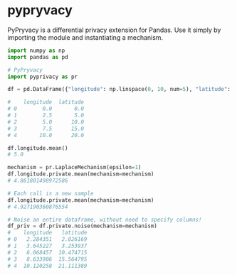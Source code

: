 # pypryvacy

PyPryvacy is a differential privacy extension for Pandas. Use it simply by importing the module and instantiating a mechanism.

```python
import numpy as np
import pandas as pd

# PyPryvacy
import pyprivacy as pr

df = pd.DataFrame({"longitude": np.linspace(0, 10, num=5), "latitude": np.linspace(0, 20, num=5)})

#    longitude  latitude
# 0        0.0       0.0
# 1        2.5       5.0
# 2        5.0      10.0
# 3        7.5      15.0
# 4       10.0      20.0

df.longitude.mean()
# 5.0

mechanism = pr.LaplaceMechanism(epsilon=1)
df.longitude.private.mean(mechanism=mechanism)
# 4.861801498972586

# Each call is a new sample
df.longitude.private.mean(mechanism=mechanism)
# 4.927190360876554

# Noise an entire dataframe, without need to specify columns!
df_priv = df.private.noise(mechanism=mechanism)
#    longitude   latitude
# 0   2.284351   2.026169
# 1   3.645227   3.253937
# 2   6.068457  10.474715
# 3   8.633906  15.564795
# 4  10.120258  21.111389
```
